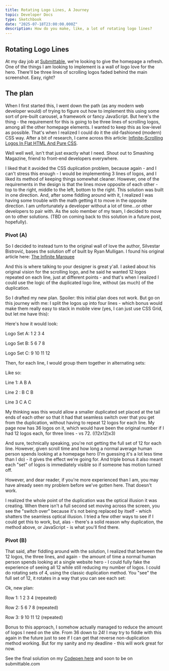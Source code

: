 ```yaml
---
title: Rotating Logo Lines, A Journey
topic: Developer Docs
type: Sketchbook
date: "2025-07-18T23:00:00.000Z"
description: How do you make, like, a lot of rotating logo lines?
---
```


## Rotating Logo Lines

At my day job at [Submittable,](https://www.submittable.com/) we're looking to give the homepage a refresh. One of the things I am looking to implement is a wall of logo love for the hero. There'll be three lines of scrolling logos faded behind the main screenshot. Easy, right?

## The plan

When I first started this, I went down the path (as any modern web developer would) of trying to figure out how to implement this using some sort of pre-built carousel, a framework or fancy JavaScript. But here's the thing - the requirement for this is going to be three lines of scrolling logos, among all the other homepage elements. I wanted to keep this as low-level as possible. That's when I realized I could do it the old-fashioned (modern) CSS way. After a bit of research, I came across this article: [Infinite-Scrolling Logos In Flat HTML And Pure CSS](https://www.smashingmagazine.com/2024/04/infinite-scrolling-logos-html-css/).

Well well well, isn't that just exactly what I need. Shout out to Smashing Magazine, friend to front-end developers everywhere.

I liked that it avoided the CSS duplication problem, because again - and I can't stress this enough - I would be implementing 3 lines of logos, and I liked its method of keeping things somewhat cleaner. However, one of the requirements in the design is that the lines move opposite of each other - top to the right, middle to the left, bottom to the right. This solution was built in one direction. And, after some fiddling around with it, I realized I was having some trouble with the math getting it to move in the opposite direction. I am unfortunately a developer without a lot of time…or other developers to pair with. As the solo member of my team, I decided to move on to other solutions. (TBD on coming back to this solution in a future post, hopefully).

### Pivot (A)

So I decided to instead turn to the original wall of love the author, Silvestar Bistrović, bases the solution off of built by Ryan Mulligan. I found his original article here: [The Infinite Marquee](https://ryanmulligan.dev/blog/css-marquee/)

And this is where talking to your designer is great y'all. I asked about his original vision for the scrolling logo, and he said he wanted 12 logos repeated on each line, just at different points - and that's when I realized I could use the logic of the duplicated logo line, without (as much) of the duplication.

So I drafted my new plan. Spoiler: this initial plan does not work. But go on this journey with me: I split the logos up into four lines - which bonus would make them really easy to stack in mobile view (yes, I can just use CSS Grid, but let me have this):

Here's how it would look:

Logo Set A: 1 2 3 4

Logo Set B: 5 6 7 8

Logo Set C: 9 10 11 12

Then, for each line, I would group them together in alternating sets:

Like so:

Line 1: A B A

Line 2 : B C B

Line 3 C A C

My thinking was this would allow a smaller duplicated set placed at the tail ends of each other so that it had that seamless switch over that you get from the duplication, without having to repeat 12 logos for each line. My page now has 36 logos on it, which would have been the original number if I had 12 logos each, for three lines - vs 72. ((12x12)x3)

And sure, technically speaking, you're not getting the full set of 12 for each line. However, given scroll time and how long a normal average human person spends looking at a homepage hero (I'm guessing it's a lot less time than I do) - it gives the effect we're going for. And triple bonus it also meant each "set" of logos is immediately visible so if someone has motion turned off.

However, and dear reader, if you're more experienced than I am, you may have already seen my problem before we've gotten here. That doesn't work.

I realized the whole point of the duplication was the optical illusion it was creating. When there isn't a full second set moving across the screen, you see the "switch over" because it's not being replaced by itself - which shatters the seamless optical illusion. I tried a few other ways to see if I could get this to work, but, alas - there's a solid reason why duplication, the method above, or JavaScript - is what you'll find there.

### Pivot (B)

That said, after fiddling around with the solution, I realized that between the 12 logos, the three lines, and again - the amount of time a normal human person spends looking at a single website hero - I could fully fake the experience of seeing all 12 while still reducing my number of logos. I could do rotating sets of 4, using the classic duplication method. You "see" the full set of 12, it rotates in a way that you can see each set:

Ok, new plan:

Row 1: 1 2 3 4 (repeated)

Row 2: 5 6 7 8 (repeated)

Row 3: 9 10 11 12 (repeated)

Bonus to this approach, I somehow actually managed to reduce the amount of logos I need on the site. From 36 down to 24! I may try to fiddle with this again in the future just to see if I can get that reverse non-duplication method working. But for my sanity and my deadline - this will work great for now.

See the final solution on my [Codepen here](https://codepen.io/cassigallagher/pen/pvjoVBV) and soon to be on submittable.com
